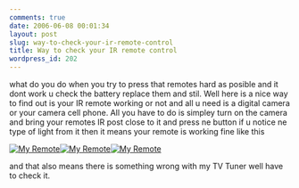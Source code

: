 ```yaml
---
comments: true
date: 2006-06-08 00:01:34
layout: post
slug: way-to-check-your-ir-remote-control
title: Way to check your IR remote control
wordpress_id: 202
---
```


what do you do when you try to press that remotes hard as posible and it dont work u check the battery replace them and stil. Well here is a nice way to find out is your IR remote working or not and all u need is a digital camera or your camera cell phone. All you have to do is simpley turn on the camera and bring your remotes IR post close to it and press ne button if u notice ne type of light from it then it means your remote is working fine like this

[![My Remote](http://warofwords.files.wordpress.com/2006/06/Image%28134%29.thumbnail.jpg)](http://warofwords.files.wordpress.com/2006/06/Image%28134%29.jpg)[![My Remote](http://warofwords.files.wordpress.com/2006/06/Image%28135%29.thumbnail.jpg)](http://warofwords.files.wordpress.com/2006/06/Image%28135%29.jpg)[![My Remote](http://warofwords.files.wordpress.com/2006/06/Image%28136%29.thumbnail.jpg)](http://warofwords.files.wordpress.com/2006/06/Image%28136%29.jpg)

and that also means there is something wrong with my TV Tuner well have to check it.
